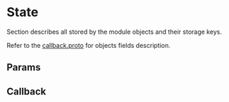 # State

Section describes all stored by the module objects and their storage keys.

Refer to the [callback.proto](../../../proto/archway/callback/v1/callback.proto) for objects fields description.

## Params

## Callback